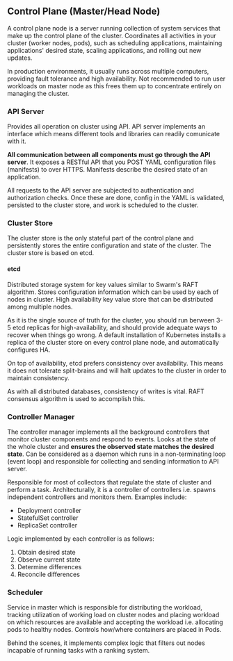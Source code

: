 ## Control Plane (Master/Head Node)

A control plane node is a server running collection of system services that make up the control plane of the cluster. Coordinates all activities in your cluster (worker nodes, pods), such as scheduling applications, maintaining applications' desired state, scaling applications, and rolling out new updates.

In production environments, it usually runs across multiple computers, providing fault tolerance and high availability. Not recommended to run user workloads on master node as this frees them up to concentrate entirely on managing the cluster.

### API Server

Provides all operation on cluster using API. API server implements an interface which means different tools and libraries can readily comunicate with it.

**All communication between all components must go through the API server**. It exposes a RESTful API that you POST YAML configuration files (manifests) to over HTTPS. Manifests describe the desired state of an application.

All requests to the API server are subjected to authentication and authorization checks. Once these are done, config in the YAML is validated, persisted to the cluster store, and work is scheduled to the cluster.

### Cluster Store

The cluster store is the only stateful part of the control plane and persistently stores the entire configuration and state of the cluster. The cluster store is based on etcd.

#### etcd

Distributed storage system for key values similar to Swarm's RAFT algorithm. Stores configuration information which can be used by each of nodes in cluster. High availability key value store that can be distributed among multiple nodes.

As it is the single source of truth for the cluster, you should run berween 3-5 etcd replicas for high-availability, and should provide adequate ways to recover when things go wrong. A default installation of Kubernetes installs a replica of the cluster store on every control plane node, and automatically configures HA.

On top of availability, etcd prefers consistency over availability. This means it does not tolerate split-brains and will halt updates to the cluster in order to maintain consistency.

As with all distributed databases, consistency of writes is vital. RAFT consensus algorithm is used to accomplish this.

### Controller Manager

The controller manager implements all the background controllers that monitor cluster components and respond to events. Looks at the state of the whole cluster and **ensures the observed state matches the desired state**. Can be considered as a daemon which runs in a non-terminating loop (event loop) and responsible for collecting and sending information to API server.

Responsible for most of collectors that regulate the state of cluster and perform a task. Architecturally, it is a controller of controllers i.e. spawns independent controllers and monitors them. Examples include:

- Deployment controller
- StatefulSet controller
- ReplicaSet controller

Logic implemented by each controller is as follows:

1. Obtain desired state
2. Observe current state
3. Determine differences
4. Reconcile differences

### Scheduler

Service in master which is responsible for distributing the workload, tracking utilization of working load on cluster nodes and placing workload on which resources are available and accepting the workload i.e. allocating pods to healthy nodes. Controls how/where containers are placed in Pods.

Behind the scenes, it implements complex logic that filters out nodes incapable of running tasks with a ranking system.
